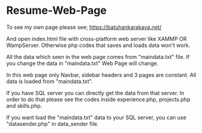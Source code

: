 # Resume-Web-Page
To see my own page please see; https://batuhankarakaya.net/

And open index.html file with cross-platform web server like XAMMP OR WampServer. Otherwise php codes that saves and loads data won't work.

All the data which seen in the web page comes from "maindata.txt" file. If you change the data in "maindata.txt" Web Page will change. 

In this web page only Navbar, sidebar headers and 3 pages are constant. All data is loaded from "maindata.txt".

If you have SQL server you can directly get the data from that server. In order to do that please see the codes inside experience.php, projects.php and skills.php.

If you want load the "maindata.txt" data to your SQL server, you can use "datasender.php" in data_sender file.
